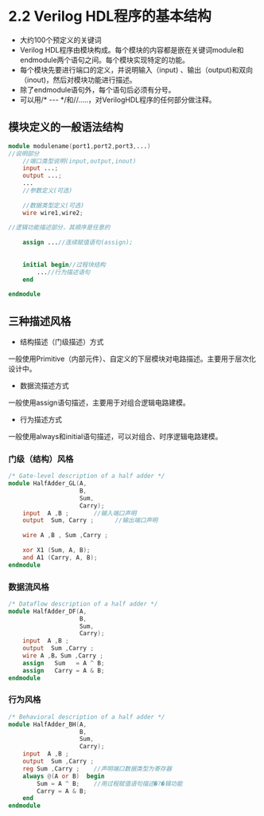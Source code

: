 # 2.2 Verilog HDL程序的基本结构

- 大约100个预定义的关键词
- Verilog HDL程序由模块构成。每个模块的内容都是嵌在关键词module和endmodule两个语句之间。每个模块实现特定的功能。
- 每个模块先要进行端口的定义，并说明输入（input) 、输出（output)和双向（inout)，然后对模块功能进行描述。
- 除了endmodule语句外，每个语句后必须有分号。
- 可以用/* --- */和//…..，对VerilogHDL程序的任何部分做注释。

## 模块定义的一般语法结构

```verilog
module modulename(port1,port2,port3,...)
//说明部分   
    //端口类型说明(input,output,inout)
    input ...;
    output ...;
    ...
    //参数定义(可选)
    
    //数据类型定义(可选)
    wire wire1,wire2;
    
//逻辑功能描述部分，其顺序是任意的
    
    assign ...//连续赋值语句(assign);
        
        
    initial begin//过程块结构
        ...//行为描述语句
    end    
      
endmodule
```





## 三种描述风格

- 结构描述（门级描述）方式

一般使用Primitive（内部元件）、自定义的下层模块对电路描述。主要用于层次化设计中。

- 数据流描述方式

一般使用assign语句描述，主要用于对组合逻辑电路建模。

- 行为描述方式

一般使用always和initial语句描述，可以对组合、时序逻辑电路建模。

### 门级（结构）风格

```verilog
/* Gate-level description of a half adder */
module HalfAdder_GL(A,
                    B,
                    Sum,
                    Carry);
    input  A ,B ;		//输入端口声明
    output  Sum, Carry ;      //输出端口声明
    
    wire A ,B , Sum ,Carry ;
    
    xor X1 (Sum, A, B);
    and A1 (Carry, A, B);
endmodule
```

### 数据流风格

```verilog
/* Dataflow description of a half adder */
module HalfAdder_DF(A,
                    B,
                    Sum,
                    Carry);
    input  A ,B ;
    output  Sum ,Carry ;
    wire A ,B，Sum ,Carry ;
    assign   Sum   = A ^ B;
    assign   Carry = A & B;
endmodule
```

### 行为风格

```verilog
/* Behavioral description of a half adder */
module HalfAdder_BH(A,
                    B,
                    Sum,
                    Carry);
    input  A ,B ;
    output  Sum ,Carry ;
    reg Sum ,Carry ;    //声明端口数据类型为寄存器
    always @(A or B)  begin
        Sum = A ^ B;	//用过程赋值语句描述�?�辑功能
        Carry = A & B;
    end
endmodule

```

